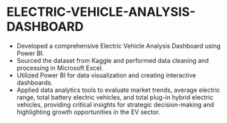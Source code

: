 # ELECTRIC-VEHICLE-ANALYSIS-DASHBOARD
- Developed a comprehensive Electric Vehicle Analysis Dashboard using Power BI.
- Sourced the dataset from Kaggle and performed data cleaning and processing in Microsoft Excel.
- Utilized Power BI for data visualization and creating interactive dashboards.
- Applied data analytics tools to evaluate market trends, average electric range, total battery electric vehicles, and total plug-in hybrid electric vehicles, providing critical insights 
  for strategic decision-making and highlighting growth opportunities in the EV sector.
 
